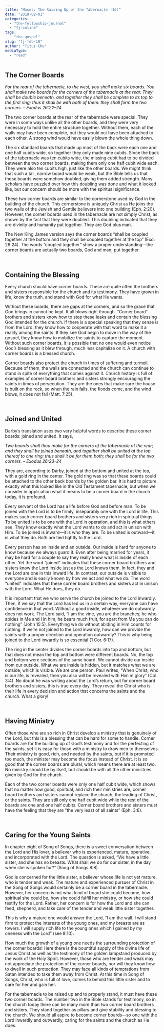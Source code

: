```yaml
---
title: "Moses: The Raising Up of the Tabernacle (16)"
date: "2018-02-01"
categories: 
  - "the-fellowship-journal"
  - "fj-online"
tags: 
  - "the-gospel"
slug: "fj-feb-18"
author: "Titus Chu"
mediaType: 
  - "read"
---
```


## The Corner Boards

_For the rear of the tabernacle, to the west, you shall make six boards. You shall make two boards for the corners of the tabernacle at the rear. They shall be double beneath, and together they shall be complete to its top to the first ring; thus it shall be with both of them: they shall form the two corners. – Exodus 26:22–24_

The two corner boards at the rear of the tabernacle were special. They were in some ways unlike all the other boards, and they were very necessary to hold the entire structure together. Without them, each of the walls may have been complete, but they would not have been attached to each other. A strong wind would have easily blown the whole thing down.

The six standard boards that made up most of the back were each one and one half cubits wide, so together they only made nine cubits. Since the back of the tabernacle was ten cubits wide, the missing cubit had to be divided between the two corner boards, making them only one half cubit wide each. They were also ten cubits high, just like the other boards. We might think that such a tall, narrow board would be weak, but the Bible tells us that these boards were somehow doubled, giving them added strength. Many scholars have puzzled over how this doubling was done and what it looked like, but our concern should be more with the spiritual significance.

These two corner boards are similar to the cornerstone used by God in the building of the church. This cornerstone is uniquely Christ as He joins the two walls of the Jewish and Gentile believers into one building (Eph. 2:20). However, the corner boards used in the tabernacle are not simply Christ, as shown by the fact that they were doubled. This doubling indicated that they are divinity and humanity put together. They are God plus man.

The New King James version says the corner boards “shall be coupled together at the bottom and they shall be coupled together at the top” (Exo. 26:24). The words “coupled together” show a proper understanding—the corner boards are actually two boards, God and man, put together.

 

## Containing the Blessing

Every church should have corner boards. These are quite often the brothers and sisters responsible for the church and its testimony. They have grown in life, know the truth, and stand with God for what He wants.

Without these boards, there are gaps at the corners, and so the grace that God brings in cannot be kept. It all blows right through. “Corner board” brothers and sisters know how to stop these leaks and contain the blessing God intended for the church. If there is a special speaking that they sense is from the Lord, they know how to cooperate with that word to make it a reality among the saints. If they see God begin to move in the way of the gospel, they know how to mobilize the saints to capture the moment. Without such corner boards, it is possible that no one would even notice God’s blessing as it blew through, much less capitalize on it. A church with corner boards is a blessed church.

Corner boards also protect the church in times of suffering and turmoil. Because of them, the walls are connected and the church can continue to stand in spite of everything that comes against it. Church history is full of examples of corner board brothers and sisters strongly encouraging the saints in times of persecution. They are the ones that make sure the house is built on the rock, so when the rain falls, the floods come, and the wind blows, it does not fall (Matt. 7:25).

 

## Joined and United

Darby’s translation uses two very helpful words to describe these corner boards: joined and united. It says,

_Two boards shalt thou make for the corners of the tabernacle at the rear; and they shall be joined beneath, and together shall be united at the top thereof to one ring: thus shall it be for them both; they shall be for the two corners._ _– Exodus 26:23–24_

They are, according to Darby, joined at the bottom and united at the top, with a gold ring in the center. The gold ring was so that these boards could be attached to the other back boards by the golden bar. It is hard to picture exactly what this looked like in the Old Testament tabernacle, but when we consider in application what it means to be a corner board in the church today, it is profound.

Every servant of the Lord has a life before God and before man. To be joined with the Lord is to be firmly, inseparably one with the Lord in life. This makes such corner board brothers and sisters very rich in spiritual things. To be united is to be one with the Lord in operation, and this is what others see. They know exactly what the Lord wants to do and act in unison with Him. To be joined is inward—it is who they are. To be united is outward—it is what they do. Both are tied tightly to the Lord.

Every person has an inside and an outside. Our inside is hard for anyone to know because we always guard it. Even after being married for years, it may be hard for a couple to say they really know what is inside of each other. Yet the word “joined” indicates that these corner board brothers and sisters know the Lord inside just as the Lord knows them. In fact, they and the Lord are one in this inward life. In contrast, our outside is visible to everyone and is easily known by how we act and what we do. The word “united” indicates that these corner board brothers and sisters act in unison with the Lord. What He does, they do.

It is important that we who serve the church be joined to the Lord inwardly. Then, if we say that the Lord has led us in a certain way, everyone can have confidence in that word. Without a good inside, whatever we do outwardly does not work. The Lord said, “I am the vine, you are the branches; he who abides in Me and I in him, he bears much fruit, for apart from Me you can do nothing” (John 15:5). Everything we do without abiding in Him counts for nothing. If we’re not joined to the Lord inwardly, how can we provide the saints with a proper direction and operation outwardly? This is why being joined to the Lord inwardly is so essential (1 Cor. 6:17).

The ring in the center divides the corner boards into top and bottom, but that does not mean the top and bottom were different boards. No, the top and bottom were sections of the same board. We cannot divide our inside from our outside. What we are inside is hidden, but it matches what we are outside, which is visible. We are one person. Paul writes, “When Christ, who is our life, is revealed, then you also will be revealed with Him in glory” (Col. 3:4). No doubt he was writing about the Lord’s return, but for corner board brothers and sisters, this is true every day. They reveal the Christ who is their life in every decision and action that concerns the saints and the church. What a glory!

 

## Having Ministry

Often those who are so rich in Christ develop a ministry that is genuinely of the Lord, but this is a blessing that can be hard for some to handle. Corner boards are for the building up of God’s testimony and for the perfecting of the saints, yet it is easy for those with a ministry to draw men to themselves. Their ministry is good, rich, and needed by the saints, but if it is promoted too much, the minister may become the focus instead of Christ. It is so good that the corner boards are plural, which means there are at least two. No ministry should be by itself, but should be with all the other ministries given by God for the church.

Each of the two corner boards were only one half cubit wide, which shows that no matter how good, spiritual, and rich their ministries are, corner board brothers and sisters cannot replace the church, the leading of Christ, or the saints. They are still only one half cubit wide while the rest of the boards are one and one half cubits. Corner board brothers and sisters must have the feeling that they are “the very least of all saints” (Eph. 3:8).

 

## Caring for the Young Saints

In chapter eight of Song of Songs, there is a sweet conversation between the Lord and His lover, a believer who is experienced, mature, operative, and incorporated with the Lord. The question is asked, “We have a little sister, and she has no breasts. What shall we do for our sister, in the day when she is spoken for?” (Song of Songs 8:8).

God is concerned for the little sister, a believer whose life is not yet mature, who is tender and weak. The mature and experienced pursuer of Christ in the Song of Songs would certainly be a corner board in the tabernacle. However, her concern is not what kind of board she could become, how spiritual she could be, how she could fulfill her ministry, or how she could testify for the Lord. Rather, her concern is for how the Lord and she can feed, shepherd, and take care of the tender and weak little sister together.

This is why a mature one would answer the Lord, “I am the wall. I will stand firm to protect the interests of the young ones, and my breasts are as towers. I will supply rich life to the young ones which I gained by my oneness with the Lord” (see 8:10).

How much the growth of a young one needs the surrounding protection of the corner boards! Here there is the bountiful supply of the divine life of Jesus Christ as well as the testimony of the golden lampstand produced by the work of the Holy Spirit. However, those who are tender and weak may not appreciate the protection of the corner boards, nor will they know how to dwell in such protection. They may face all kinds of temptations from Satan intended to take them away from Christ. At this time in Song of Songs, Christ, who is full of love, comes to behold this little sister and to care for her and gain her.

For the tabernacle to be raised up and to properly stand, it must have these two corner boards. The number two in the Bible stands for testimony, so in the church today there can be many more than two corner board brothers and sisters. They stand together as pillars and give stability and blessing to the church. We should all aspire to become corner boards—so one with the Lord inwardly and outwardly, caring for the saints and the church as He does.
